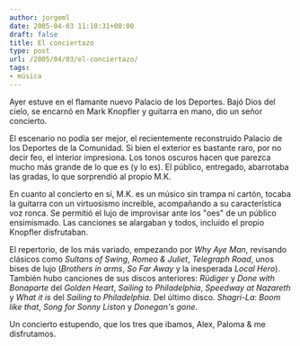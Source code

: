 ```yaml
---
author: jorgeml
date: 2005-04-03 11:10:31+00:00
draft: false
title: El conciertazo
type: post
url: /2005/04/03/el-conciertazo/
tags:
- música
---
```


Ayer estuve en el flamante nuevo Palacio de los Deportes. Bajó Dios del cielo, se encarnó en Mark Knopfler y guitarra en mano, dio un señor concierto.

El escenario no podía ser mejor, el recientemente reconstruido Palacio de los Deportes de la Comunidad. Si bien el exterior es bastante raro, por no decir feo, el interior impresiona. Los tonos oscuros hacen que parezca mucho más grande de lo que es (y lo es). El público, entregado, abarrotaba las gradas, lo que sorprendió al propio M.K.

En cuanto al concierto en sí, M.K. es un músico sin trampa ni cartón, tocaba la guitarra con un virtuosismo increible, acompañando a su característica voz ronca. Se permitió el lujo de improvisar ante los "oes" de un público ensimismado. Las canciones se alargaban y todos, incluido el propio Knopfler disfrutaban.

El repertorio, de los más variado, empezando por _Why Aye Man_, revisando clásicos como _Sultans of Swing_, _Romeo & Juliet_, _Telegraph Road_, unos bises de lujo (_Brothers in arms_, _So Far Away_ y la inesperada _Local Hero_). También hubo canciones de sus discos anteriores: _Rüdiger_ y _Done with Bonaparte_ del _Golden Heart_, _Sailing to Philadelphia_, _Speedway at Nazareth_ y _What it is_ del _Sailing to Philadelphia_. Del último disco. _Shagri-La_: _Boom like that_, _Song for Sonny Liston_ y _Donegan's gone_.

Un concierto estupendo, que los tres que ibamos, Alex, Paloma & me disfrutamos.
